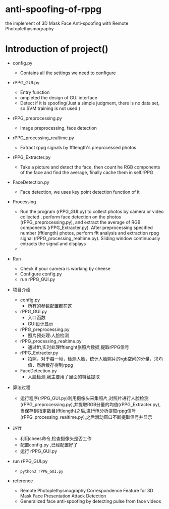 # anti-spoofing-of-rppg
the implement of 3D Mask Face Anti-spoofing with Remote Photoplethysmography

# Introduction of project()
- config.py 
    - Contains all the settings we need to configure 
- rPPG_GUI.py
    - Entry function
    - ompleted the design of GUI interface
    - Detect if it is spoofing(Just a simple judgment, there is no data set, so SVM training is not used.)
- rPPG_preprocessing.py
    - Image preprocessing, face detection
- rPPG_processing_realtime.py
    - Extract rppg signals by fftlength's preprocessed photos 
- rPPG_Extracter.py
    - Take a picture and detect the face, then count he RGB components  of the face and find the average, finally cache them in  self.rPPG
- FaceDetection.py
    - Face detection, we uses key point detection function of it
- Processing
    - Run the program (rPPG_GUI.py) to collect photos by camera or video collected  , perform face detection on the photos (rPPG_preprocessing.py), and extract the average of RGB components (rPPG_Extracter.py). After preprocessing specified number (fftlength) photos, perform fft analysis and extraction rppg signal (rPPG_processing_realtime.py). Sliding window continuously extracts the signal and displays
    - 
- Run
    - Check if your camera is working by cheese
    - Configure config.py
    - run rPPG_GUI.py
    
- 项目介绍
    - config.py 
        - 所有的参数配置都在这
    - rPPG_GUI.py
        - 入口函数
        - GUI设计显示
    - rPPG_preprocessing.py
        - 照片预处理:人脸检测
    - rPPG_processing_realtime.py
        - 通过fft,实时处理fftlenght张照片数据,提取rPPG信号
    - rPPG_Extracter.py
        - 拍照，对于每一帧，检测人脸，统计人脸照片的rgb空间的分量，求均值，然后缓存得到rppg
    - FaceDetection.py
        - 人脸检测,我主要用了里面的特征提取 
- 算法过程
    - 运行程序(rPPG_GUI.py)利用摄像头采集照片,对照片进行人脸检测(rPPG_preprocessing.py),并提取RGB分量的均值(rPPG_Extracter.py),当保存到指定数目(fftlength)之后,进行fft分析提取rppg信号(rPPG_processing_realtime.py),之后滑动窗口不断提取信号并显示
- 运行
    - 利用chees命令,检查摄像头是否工作
    - 配置config.py ,已经配置好了
    - 运行 rPPG_GUI.py

- run rPPG_GUI.py
    - ```python3 rPPG_GUI.py```
    
- reference
    - Remote Photoplethysmography Correspondence Feature for 3D Mask Face Presentation Attack Detection
    - Generalized face anti-spoofing by detecting pulse from face videos
    


